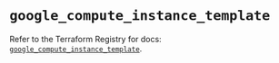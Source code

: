 # `google_compute_instance_template`

Refer to the Terraform Registry for docs: [`google_compute_instance_template`](https://registry.terraform.io/providers/hashicorp/google/6.49.1/docs/resources/compute_instance_template).
